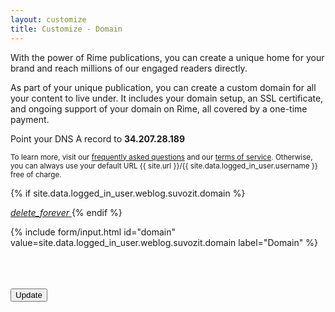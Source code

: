 ```yaml
---
layout: customize
title: Customize - Domain
---
```


<p>
    With the power of Rime publications, you can create a unique home for your brand and reach millions of our engaged readers directly.
</p>
<p>
    As part of your unique publication, you can create a custom domain for all your content to live under. It includes your domain setup, an SSL certificate, and ongoing support of your domain on Rime, all covered by a one-time payment.
</p>

<p>
    Point your DNS A record to <b>34.207.28.189</b>
</p>

<p>
    <small>To learn more, visit our <a href="{{ site.url }}/support/faq" target="_blank">frequently asked questions</a> and our <a href="{{ site.url }}/legal/terms" target="_blank">terms of service</a>. Otherwise, you can always use your default URL {{ site.url }}/{{ site.data.logged_in_user.username }} free of charge.</small>
</p>

{% if site.data.logged_in_user.weblog.suvozit.domain %}
<!-- Icon button -->
<a href="{{ site.url }}/customize/reset/domain" class="mdl-button mdl-js-button mdl-button--icon pull-right">
    <i class="material-icons">delete_forever</i>
</a>
{% endif %}

<form>

{% include form/input.html id="domain" value=site.data.logged_in_user.weblog.suvozit.domain label="Domain" %}

<br>
<br>
<br>

<!-- Accent-colored raised button with ripple -->
<button class="mdl-button mdl-js-button mdl-button--raised mdl-js-ripple-effect mdl-button--accent" type="submit">
    Update
</button>

</form>